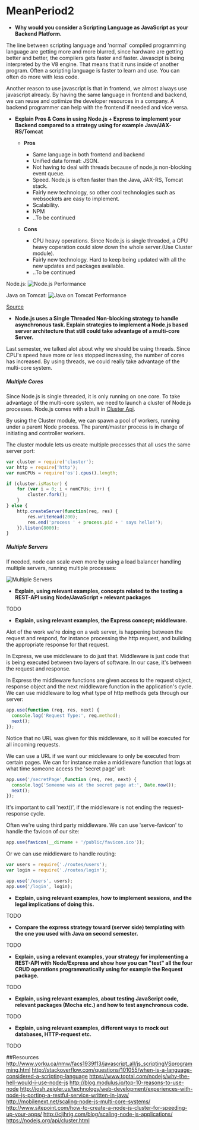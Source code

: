 # MeanPeriod2


* __Why would you consider a Scripting Language as JavaScript as your Backend Platform.__

The line between scripting language and 'normal' compiled programming language are getting more and more blurred, since hardware are getting better and better, the compilers gets faster and faster.
Javascipt is being interpreted by the V8 engine. That means that it runs inside of another program. Often a scripting language is faster to learn and use. You can often do more with less code.

Another reason to use javascript is that in frontend, we almost always use javascript already. By having the same language in frontend and backend, we can reuse and optimize the developer resources in a company.
A backend programmer can help with the frontend if needed and vice versa.



* __Explain Pros & Cons in using Node.js + Express to implement your Backend compared to a strategy using for example Java/JAX-RS/Tomcat__

    * __Pros__
    
        * Same language in both frontend and backend
        * Unified data format: JSON.
        * Not having to deal with threads because of node.js non-blocking event queue.
        * Speed. Node.js is often faster than the Java, JAX-RS, Tomcat stack.
        * Fairly new technology, so other cool technologies such as websockets are easy to implement.
        * Scalability.
        * NPM
        * ..To be continued
        
    
    * __Cons__
    
        * CPU heavy operations. Since Node.js is single threaded, a CPU heavy coperation could slow down the whole server.(Use Cluster module).
        * Fairly new technology. Hard to keep being updated with all the new updates and packages available.
        * ..To be continued

Node.js:
![Node.js Performance](http://i.imgur.com/cOfu8HZ.png)


Java on Tomcat:
![Java on Tomcat Performance](http://i.imgur.com/Ya72Zmq.png)

[Source](http://josh.zeigler.us/technology/web-development/experiences-with-node-js-porting-a-restful-service-written-in-java/ "Source")






* __Node.js uses a Single Threaded Non-blocking strategy to handle asynchronous task. Explain strategies to implement a Node.js based server architecture that still could take advantage of a multi-core Server.__

Last semester, we talked alot about why we should be using threads. Since CPU's speed have more or less stopped increasing, the number of cores has increased. By using threads, we could really take advantage of the multi-core system.

##### Multiple Cores

Since Node.js is single threaded, it is only running on one core. 
To take advantage of the multi-core system, we need to launch a cluster of Node.js processes.
Node.js comes with a built in [Cluster Api](https://nodejs.org/api/cluster.html "Cluster Api").

By using the Cluster module, we can spawn a pool of workers, running under a parent Node process. 
The parent/master process is in charge of initiating and controller workers.


The cluster module lets us create multiple processes that all uses the same server port:

```javascript
var cluster = require('cluster');
var http = require('http');
var numCPUs = require('os').cpus().length;

if (cluster.isMaster) {
    for (var i = 0; i < numCPUs; i++) {
        cluster.fork();
    }
} else {
    http.createServer(function(req, res) {
        res.writeHead(200);
        res.end('process ' + process.pid + ' says hello!');
    }).listen(8000);
}
```

##### Multiple Servers

If needed, node can scale even more by using a load balancer handling multiple servers, running multiple processes:


![Multiple Servers](http://js2016.azurewebsites.net/node1/images/NodeJS-Architecture2.png)

 
 
 
 
* __Explain, using relevant examples, concepts related to the testing a REST-API using Node/JavaScript + relevant packages__

TODO


* __Explain, using relevant examples, the Express concept; middleware.__

Alot of the work we're doing on a web server, is happening between the request and respond, for instance processing the http request, and building the appropriate response for that request.

In Express, we use middleware to do just that.
Middleware is just code that is being executed between two layers of software. In our case, it's between the request and response.

In Express the middleware functions are given access to the request object, response object and the next middleware function in the application's cycle.
We can use middleware to log what type of http methods gets through our server:

```javascript
app.use(function (req, res, next) {
  console.log('Request Type:', req.method);
  next();
});
```
Notice that no URL was given for this middleware, so it will be executed for all incoming requests.

We can use a URL if we want our middleware to only be executed from certain pages.
We can for instance make a middleware function that logs at what time someone access the 'secret page' url:

```javascript
app.use('/secretPage',function (req, res, next) {
  console.log('Someone was at the secret page at:', Date.now());
  next();
});
```

It's important to call 'next()', if the middleware is not ending the request-response cycle.

Often we're using third party middleware.
We can use 'serve-favicon' to handle the favicon of our site:
```javascript
app.use(favicon(__dirname + '/public/favicon.ico'));
```

Or we can use middleware to handle routing:
```javascript
var users = require('./routes/users');
var login = require('./routes/login');

app.use('/users', users);
app.use('/login', login);
```



* __Explain, using relevant examples, how to implement sessions, and the legal implications of doing this.__

TODO

* __Compare the express strategy toward (server side) templating with the one you used with Java on second semester.__

TODO

* __Explain, using a relevant examples, your strategy for implementing a REST-API with Node/Express and show how you can "test" all the four CRUD operations programmatically using for example the Request package.__

TODO

* __Explain, using relevant examples, about testing JavaScript code, relevant packages (Mocha etc.) and how to test asynchronous code.__

TODO

* __Explain, using relevant examples, different ways to mock out databases, HTTP-request etc.__

TODO


##Resources
http://www.yorku.ca/nmw/facs1939f13/javascript_all/js_scriptingVSprogramming.html
http://stackoverflow.com/questions/101055/when-is-a-language-considered-a-scripting-language
https://www.toptal.com/nodejs/why-the-hell-would-i-use-node-js
http://blog.modulus.io/top-10-reasons-to-use-node
http://josh.zeigler.us/technology/web-development/experiences-with-node-js-porting-a-restful-service-written-in-java/
http://mobilenext.net/scaling-node-js-multi-core-systems/
http://www.sitepoint.com/how-to-create-a-node-js-cluster-for-speeding-up-your-apps/
http://cjihrig.com/blog/scaling-node-js-applications/
https://nodejs.org/api/cluster.html